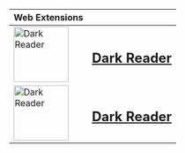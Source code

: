 | Web Extensions                                                                                                                                                                                                                                                                                                          |                                                                                                                                                                                                                                                                                                                                                                                                                                                            |  
------------------------------------------------------------------------------------------------------------------------------------------------------------------------------------------------------------------------------------------------------------------------------------------------------------------------- | ---------------------------------------------------------------------------------------------------------------------------------------------------------------------------------------------------------------------------------------------------------------------------------------------------------------------------------------------------------------------------------------------------------------------------------------------------------- |
| <a href="https://chromewebstore.google.com/detail/dark-reader/eimadpbcbfnmbkopoojfekhnkhdbieeh?hl=en-US"><img width="100" src="https://lh3.googleusercontent.com/T66wTLk-gpBBGsMm0SDJJ3VaI8YM0Utr8NaGCSANmXOfb84K-9GmyXORLKoslfxtasKtQ4spDCdq_zlp_t3QQ6SI0A=s120" alt="Dark Reader">                                    | <h2><a href="https://chromewebstore.google.com/detail/dark-reader/eimadpbcbfnmbkopoojfekhnkhdbieeh?hl=en-US">Dark Reader</a>                                                                                                                                                                                                                                                                                                                               |
| <a href="https://chromewebstore.google.com/detail/dark-reader/eimadpbcbfnmbkopoojfekhnkhdbieeh?hl=en-US"><img width="100" src="https://lh3.googleusercontent.com/T66wTLk-gpBBGsMm0SDJJ3VaI8YM0Utr8NaGCSANmXOfb84K-9GmyXORLKoslfxtasKtQ4spDCdq_zlp_t3QQ6SI0A=s120" alt="Dark Reader">                                    | <h2><a href="https://chromewebstore.google.com/detail/dark-reader/eimadpbcbfnmbkopoojfekhnkhdbieeh?hl=en-US">Dark Reader</a>                                                                                                                                                                                                                                                                                                                               |